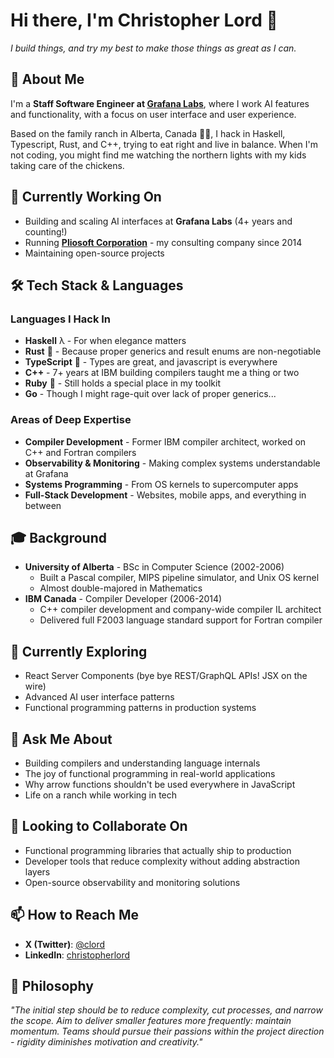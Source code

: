 # Hi there, I'm Christopher Lord 👋

*I build things, and try my best to make those things as great as I can.*

## 🚀 About Me

I'm a **Staff Software Engineer at [Grafana Labs](https://grafana.com)**, where I work AI features and functionality, with a focus on user interface and user experience. 

Based on the family ranch in Alberta, Canada 🍁🐴, I hack in Haskell, Typescript, Rust, and C++, trying to eat right and live in balance. When I'm not coding, you might find me watching the northern lights with my kids taking care of the chickens.

## 🔭 Currently Working On

- Building and scaling AI interfaces at **Grafana Labs** (4+ years and counting!)
- Running **[Pliosoft Corporation](http://www.pliosoft.com)** - my consulting company since 2014
- Maintaining open-source projects

## 🛠️ Tech Stack & Languages

### Languages I Hack In
- **Haskell** λ - For when elegance matters
- **Rust** 🦀 - Because proper generics and result enums are non-negotiable
- **TypeScript** 📘 - Types are great, and javascript is everywhere
- **C++** - 7+ years at IBM building compilers taught me a thing or two
- **Ruby** 💎 - Still holds a special place in my toolkit
- **Go** - Though I might rage-quit over lack of proper generics...

### Areas of Deep Expertise
- **Compiler Development** - Former IBM compiler architect, worked on C++ and Fortran compilers
- **Observability & Monitoring** - Making complex systems understandable at Grafana
- **Systems Programming** - From OS kernels to supercomputer apps
- **Full-Stack Development** - Websites, mobile apps, and everything in between

## 🎓 Background

- **University of Alberta** - BSc in Computer Science (2002-2006)
  - Built a Pascal compiler, MIPS pipeline simulator, and Unix OS kernel
  - Almost double-majored in Mathematics
- **IBM Canada** - Compiler Developer (2006-2014)
  - C++ compiler development and company-wide compiler IL architect
  - Delivered full F2003 language standard support for Fortran compiler

## 🌱 Currently Exploring

- React Server Components (bye bye REST/GraphQL APIs! JSX on the wire)
- Advanced AI user interface patterns
- Functional programming patterns in production systems

## 💬 Ask Me About

- Building compilers and understanding language internals
- The joy of functional programming in real-world applications
- Why arrow functions shouldn't be used everywhere in JavaScript
- Life on a ranch while working in tech

## 🤝 Looking to Collaborate On

- Functional programming libraries that actually ship to production
- Developer tools that reduce complexity without adding abstraction layers
- Open-source observability and monitoring solutions

## 📫 How to Reach Me

- **X (Twitter)**: [@clord](https://twitter.com/clord)
- **LinkedIn**: [christopherlord](https://www.linkedin.com/in/christopherlord/)

## 🎯 Philosophy

*"The initial step should be to reduce complexity, cut processes, and narrow the scope. Aim to deliver smaller features more frequently: maintain momentum. Teams should pursue their passions within the project direction - rigidity diminishes motivation and creativity."*
